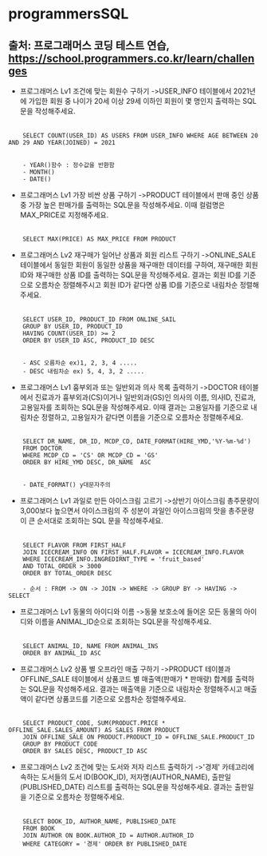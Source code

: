 # programmersSQL
출처: 프로그래머스 코딩 테스트 연습, https://school.programmers.co.kr/learn/challenges
---
- 프로그래머스 Lv1 조건에 맞는 회원수 구하기
    ->USER_INFO 테이블에서 2021년에 가입한 회원 중 나이가 20세 이상 29세 이하인 회원이 
        몇 명인지 출력하는 SQL문을 작성해주세요.

###### 
        SELECT COUNT(USER_ID) AS USERS FROM USER_INFO WHERE AGE BETWEEN 20 AND 29 AND YEAR(JOINED) = 2021
    
    
        - YEAR()함수 : 정수값을 반환함
        - MONTH()
        - DATE()


- 프로그래머스 Lv1 가장 비싼 상품 구하기
    ->PRODUCT 테이블에서 판매 중인 상품 중 가장 높은 판매가를 출력하는 
        SQL문을 작성해주세요. 이때 컬럼명은 MAX_PRICE로 지정해주세요.
        
###### 
        SELECT MAX(PRICE) AS MAX_PRICE FROM PRODUCT


- 프로그래머스 Lv2 재구매가 일어난 상품과 회원 리스트 구하기
    ->ONLINE_SALE 테이블에서 동일한 회원이 동일한 상품을 재구매한 데이터를 구하여, 재구매한 회원 ID와 재구매한 상품 ID를 출력하는 SQL문을 작성해주세요. 
        결과는 회원 ID를 기준으로 오름차순 정렬해주시고 회원 ID가 같다면 상품 ID를 기준으로 내림차순 정렬해주세요.
        
###### 
        SELECT USER_ID, PRODUCT_ID FROM ONLINE_SAIL
        GROUP BY USER_ID, PRODUCT_ID
        HAVING COUNT(USER_ID) >= 2
        ORDER BY USER_ID ASC, PRODUCT_ID DESC 
        
        
        - ASC 오름차순 ex)1, 2, 3, 4 .....
        - DESC 내림차순 ex) 5, 4, 3, 2 .....
        
     
- 프로그래머스 Lv1 흉부외과 또는 일반외과 의사 목록 출력하기
    ->DOCTOR 테이블에서 진료과가 흉부외과(CS)이거나 일반외과(GS)인 의사의 이름, 의사ID, 진료과, 고용일자를 조회하는 SQL문을 작성해주세요. 
        이때 결과는 고용일자를 기준으로 내림차순 정렬하고, 고용일자가 같다면 이름을 기준으로 오름차순 정렬해주세요.
     
######
        SELECT DR_NAME, DR_ID, MCDP_CD, DATE_FORMAT(HIRE_YMD,'%Y-%m-%d') 
        FROM DOCTOR
        WHERE MCDP_CD = 'CS' OR MCDP_CD = 'GS' 
        ORDER BY HIRE_YMD DESC, DR_NAME  ASC 
        
        
        - DATE_FORMAT() y대문자주의
         
         
 - 프로그래머스 Lv1 과일로 만든 아이스크림 고르기 
    ->상반기 아이스크림 총주문량이 3,000보다 높으면서 아이스크림의 주 성분이 과일인 아이스크림의 맛을 총주문량이 큰 순서대로 조회하는 SQL 문을 작성해주세요.

######
        SELECT FLAVOR FROM FIRST_HALF 
        JOIN ICECREAM_INFO ON FIRST_HALF.FLAVOR = ICECREAM_INFO.FLAVOR
        WHERE ICECREAM_INFO.INGREDIRNT_TYPE = 'fruit_based' 
        AND TOTAL_ORDER > 3000
        ORDER BY TOTAL_ORDER DESC
        
        - 순서 : FROM -> ON -> JOIN -> WHERE -> GROUP BY -> HAVING -> SELECT
        
        
 - 프로그래머스 Lv1 동물의 아이디와 이름
    ->동물 보호소에 들어온 모든 동물의 아이디와 이름을 ANIMAL_ID순으로 조회하는 SQL문을 작성해주세요.
    
 ######
        SELECT ANIMAL_ID, NAME FROM ANIMAL_INS
        ORDER BY ANIMAL_ID ASC      
        
        
 - 프로그래머스 Lv2 상품 별 오프라인 매출 구하기
    ->PRODUCT 테이블과 OFFLINE_SALE 테이블에서 상품코드 별 매출액(판매가 * 판매량) 합계를 출력하는 SQL문을 작성해주세요. 
        결과는 매출액을 기준으로 내림차순 정렬해주시고 매출액이 같다면 상품코드를 기준으로 오름차순 정렬해주세요.
    
######
        SELECT PRODUCT_CODE, SUM(PRODUCT.PRICE * OFFLINE_SALE.SALES_AMOUNT) AS SALES FROM PRODUCT
        JOIN OFFLINE_SALE ON PRODUCT.PRODUCT_ID = OFFLINE_SALE.PRODUCT_ID
        GROUP BY PRODUCT_CODE
        ORDER BY SALES DESC, PRODUCT_ID ASC
        
     
- 프로그래머스 Lv2 조건에 맞는 도서와 저자 리스트 출력하기
    ->'경제' 카테고리에 속하는 도서들의 도서 ID(BOOK_ID), 저자명(AUTHOR_NAME), 출판일(PUBLISHED_DATE) 리스트를 출력하는 SQL문을 작성해주세요. 
        결과는 출판일을 기준으로 오름차순 정렬해주세요.
        
######
        
        SELECT BOOK_ID, AUTHOR_NAME, PUBLISHED_DATE 
        FROM BOOK 
        JOIN AUTHOR ON BOOK.AUTHOR_ID = AUTHOR.AUTHOR_ID
        WHERE CATEGORY = '경제' ORDER BY PUBLISHED_DATE
        
        
